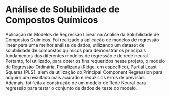 # Análise de Solubilidade de Compostos Químicos
Aplicação de Modelos de Regressão Linear na Análise da Solubilidade de Compostos Químicos.
Foi realizado a aplicação de modelos de regressão linear para uma melhor análise de dados, utilizando um dataset de solubilidade de compostos químicos para demonstrar os principais fundamentos dos diferentes modelos de regressão e de rede neural. Portanto, foi utilizado, para obter os fins requeridos nesse projeto, o modelo de Regressão Ordinária, Penalizada (Ridge, em específico), Partial Least Squares (PLS), além da utilização do Principal Component Regression para adquirir um resultado mais acurado e reduzir os erros de previsão. Ademais, foi feita a construção de um modelo de Rede Neural para regressão para testar o conjunto de dados de teste do modelo.
